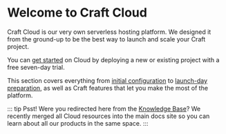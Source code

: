 # Welcome to Craft Cloud

Craft Cloud is our very own serverless hosting platform. We designed it from the ground-up to be the best way to launch and scale your Craft project.

<See url="https://craftcms.com/cloud" label="Craft Cloud" description="Take a tour of Cloud’s main features." />

You can [get started](getting-started.md) on Cloud by deploying a new or existing project with a free seven-day trial.

This section covers everything from [initial configuration](config.md) to [launch-day preparation](launch-checklist.md), as well as Craft features that let you make the most of the platform.

::: tip
Psst! Were you redirected here from the [Knowledge Base](https://craftcms.com/knowledge-base)? We recently merged all Cloud resources into the main docs site so you can learn about all our products in the same space.
:::
